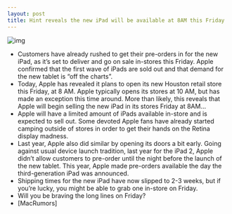```yaml
---
layout: post
title: Hint reveals the new iPad will be available at 8AM this Friday
---
```

![img](http://media.idownloadblog.com/wp-content/uploads/2011/12/apple-store-line.jpg)
* Customers have already rushed to get their pre-orders in for the new iPad, as it’s set to deliver and go on sale in-stores this Friday. Apple confirmed that the first wave of iPads are sold out and that demand for the new tablet is “off the charts”.
* Today, Apple has revealed it plans to open its new Houston retail store this Friday, at 8 AM. Apple typically opens its stores at 10 AM, but has made an exception this time around. More than likely, this reveals that Apple will begin selling the new iPad in its stores Friday at 8AM…
* Apple will have a limited amount of iPads available in-store and is expected to sell out. Some devoted Apple fans have already started camping outside of stores in order to get their hands on the Retina display madness.
* Last year, Apple also did similar by opening its doors a bit early. Going against usual device launch tradition, last year for the iPad 2, Apple didn’t allow customers to pre-order until the night before the launch of the new tablet. This year, Apple made pre-orders available the day the third-generation iPad was announced.
* Shipping times for the new iPad have now slipped to 2-3 weeks, but if you’re lucky, you might be able to grab one in-store on Friday.
* Will you be braving the long lines on Friday?
* [MacRumors]

